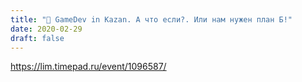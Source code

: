 ```yaml
---
title: "🎤 GameDev in Kazan. А что если?. Или нам нужен план Б!"
date: 2020-02-29
draft: false
---
```


https://lim.timepad.ru/event/1096587/